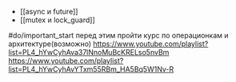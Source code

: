 * [[async и future]]
* [[mutex и lock_guard]]

#do/important_start перед этим пройти курс по операционкам и архитектуре(возможно)
https://www.youtube.com/playlist?list=PL4_hYwCyhAva37lNnoMuBcKRELso5nvBm
https://www.youtube.com/playlist?list=PL4_hYwCyhAvYTxm55RBm_HA5Bq5W1Nv-R